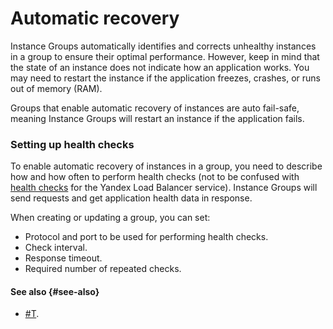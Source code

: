 # Automatic recovery

Instance Groups automatically identifies and corrects unhealthy instances in a group to ensure their optimal performance. However, keep in mind that the state of an instance does not indicate how an application works. You may need to restart the instance if the application freezes, crashes, or runs out of memory (RAM).

Groups that enable automatic recovery of instances are auto fail-safe, meaning Instance Groups will restart an instance if the application fails.

### Setting up health checks

To enable automatic recovery of instances in a group, you need to describe how and how often to perform health checks (not to be confused with [health checks](../../../load-balancer/concepts/health-check.md) for the Yandex Load Balancer service). Instance Groups will send requests and get application health data in response.

When creating or updating a group, you can set:

- Protocol and port to be used for performing health checks.
- Check interval.
- Response timeout.
- Required number of repeated checks.

#### See also {#see-also}

- [#T](../../operations/instance-groups/enable-autohealing.md).